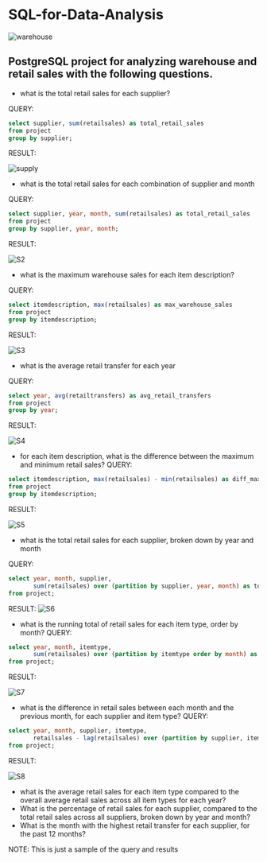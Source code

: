 # SQL-for-Data-Analysis

![warehouse](https://user-images.githubusercontent.com/100838547/224486570-d7976cc8-bc0b-4a6e-a39f-1654016ceac8.jpg)

## PostgreSQL project for analyzing warehouse and retail sales with the following questions.

* what is the total retail sales for each supplier?

 QUERY:
 ```sql
 select supplier, sum(retailsales) as total_retail_sales
from project 
group by supplier;
 ```
RESULT:

![supply](https://user-images.githubusercontent.com/100838547/224489292-87e0be9c-c732-4b43-8bf8-565bbc054124.png)
* what is the total retail sales for each combination of supplier and month

QUERY:
```sql
select supplier, year, month, sum(retailsales) as total_retail_sales
from project 
group by supplier, year, month;
```
RESULT:

![S2](https://user-images.githubusercontent.com/100838547/224490032-fcd48f03-6b2a-4a76-a0f8-f4d74d25819d.png)

* what is the maximum warehouse sales for each item description?

QUERY:
```sql
select itemdescription, max(retailsales) as max_warehouse_sales
from project 
group by itemdescription;
```
RESULT:

![S3](https://user-images.githubusercontent.com/100838547/224490291-90dffa9b-fa4e-4514-8df8-5f2ffbb4cb28.png)

* what is the average retail transfer for each year 

QUERY:
```sql
select year, avg(retailtransfers) as avg_retail_transfers
from project 
group by year;
```

RESULT:

![S4](https://user-images.githubusercontent.com/100838547/224490466-0d7f489f-88b2-4aad-8156-c5072dd131ca.png)

* for each item description, what is the difference between the maximum and minimum retail sales? 
QUERY:
```sql
select itemdescription, max(retailsales) - min(retailsales) as diff_max_min_retail_sales
from project 
group by itemdescription;
```
RESULT:

![S5](https://user-images.githubusercontent.com/100838547/224490734-631015ab-8936-4c4a-9c73-3e3a399d0b68.png)

* what is the total retail sales for each supplier, broken down by year and month 

QUERY:
```sql
select year, month, supplier,
       sum(retailsales) over (partition by supplier, year, month) as total_retail_sales
from project;
```

RESULT:
![S6](https://user-images.githubusercontent.com/100838547/224491227-92c48a4c-6169-4b7e-9375-3d224715f18c.png)

* what is the running total of retail sales for each item type, order by month?
QUERY:
```sql
select year, month, itemtype,
       sum(retailsales) over (partition by itemtype order by month) as running_total_retail_sales
from project;
```

RESULT:

![S7](https://user-images.githubusercontent.com/100838547/224491546-11d65523-edc9-4f63-820f-7473c1926e81.png)


* what is the difference in retail sales between each month and the previous month, for each supplier and item type?
QUERY:
```sql
select year, month, supplier, itemtype,
       retailsales - lag(retailsales) over (partition by supplier, itemtype order by year, month) as diff_retail_sales
from project; 
```

RESULT:

![S8](https://user-images.githubusercontent.com/100838547/224491808-dd42d7ad-695e-45c0-81e1-0fb823980eb2.png)

* what is the average retail sales for each item type compared to the overall average retail sales across all item types for each year?
* What is the percentage of retail sales for each supplier, compared to the total retail sales across all suppliers, broken down by year and month?
* What is the month with the highest retail transfer for each supplier, for the past 12 months?


NOTE: This is just a sample of the query and results
